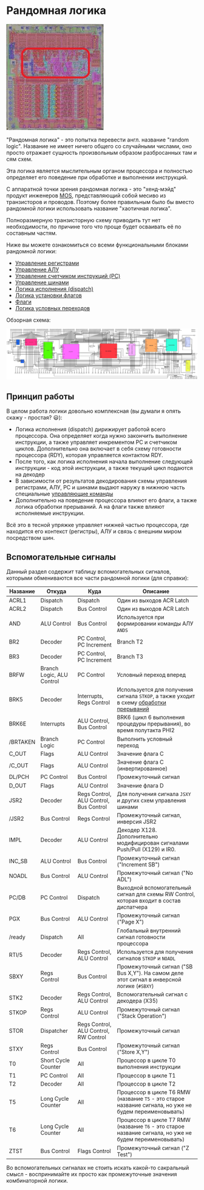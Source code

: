 # Рандомная логика

![6502_locator_random](/BreakingNESWiki/imgstore/6502/6502_locator_random.jpg)

"Рандомная логика" - это попытка перевести англ. название "random logic". Название не имеет ничего общего со случайными числами, оно просто отражает сущность произвольным образом разбросанных там и сям схем.

Эта логика является мыслительным органом процессора и полностью определяет его поведение при обработке и выполнении инструкций.

С аппаратной точки зрения рандомная логика - это "хенд-мэйд" продукт инженеров [MOS](../MOS.md), представляющий собой месиво из транзисторов и проводов. Поэтому более правильным было бы вместо рандомной логики использовать название "хаотичная логика".

Полноразмерную транзисторную схему приводить тут нет необходимости, по причине того что проще будет осваивать её по составным частям.

Ниже вы можете ознакомиться со всеми функциональными блоками рандомной логики:
- [Управление регистрами](regs_control.md)
- [Управление АЛУ](alu_control.md)
- [Управление счетчиком инструкций (PC)](pc_control.md)
- [Управление шинами](bus_control.md)
- [Логика исполнения (dispatch)](dispatch.md)
- [Логика установки флагов](flags_control.md)
- [Флаги](flags.md)
- [Логика условных переходов](branch_logic.md)

Обзорная схема:

![random_logic_logisim](/BreakingNESWiki/imgstore/random_logic_logisim.jpg)

## Принцип работы

В целом работа логики довольно комплексная (вы думали я опять скажу - простая? :smiley:):
- Логика исполнения (dispatch) дирижирует работой всего процессора. Она определяет когда нужно закончить выполнение инструкции, а также управляет инкрементом PC и счетчиком циклов. Дополнительно она включает в себя схему готовности процессора (RDY), которая управляется контактом RDY.
- После того, как логика исполнения начала выполнение следующей инструкции - код этой инструкции, а также текущий цикл подаются на декодер
- В зависимости от результатов декодирования схемы управления регистрами, АЛУ, PC и шинами выдают наружу в нижнюю часть специальные [управляющие команды](context_control.md)
- Дополнительно на поведение процессора влияют его флаги, а также логика обработки прерываний. А на флаги также влияют исполняемые инструкции.

Всё это в тесной упряжке управляет нижней частью процессора, где находится его контекст (регистры), АЛУ и связь с внешним миром посредством шин.

## Вспомогательные сигналы

Данный раздел содержит таблицу вспомогательных сигналов, которыми обмениваются все части рандомной логики (для справки):

|Название|Откуда|Куда|Описание|
|---|---|---|---|
|ACRL1|Dispatch|Dispatch|Один из выходов ACR Latch|
|ACRL2|Dispatch|Bus Control|Один из выходов ACR Latch|
|AND|ALU Control|Bus Control|Используется при формировании команды АЛУ `ANDS`|
|BR2|Decoder|PC Control, PC Increment|Branch T2|
|BR3|Decoder|PC Control, PC Increment|Branch T3|
|BRFW|Branch Logic, ALU Control|PC Control|Условный переход вперед|
|BRK5|Decoder|Interrupts, Regs Control|Используется для получения сигнала `STKOP`, а также уходит в схему [обработки прерываний](interrupts.md)|
|BRK6E|Interrupts|ALU Control, Bus Control|BRK6 (цикл 6 выполнения процедуры прерывания), во время полутакта PHI2|
|/BRTAKEN|Branch Logic|PC Control|Выполнить условный переход|
|C_OUT|Flags|ALU Control|Значение флага C|
|/C_OUT|Flags|ALU Control|Значение флага C (инвертированное)|
|DL/PCH|PC Control|Bus Control|Промежуточный сигнал|
|D_OUT|Flags|ALU Control|Значение флага D|
|JSR2|Decoder|Regs Control, ALU Control, Bus Control|Для получения сигнала `JSXY` и других схем управления шинами|
|/JSR2|Bus Control|Regs Control|Промежуточный сигнал, инверсия JSR2|
|IMPL|Decoder|ALU Control|Декодер X128. Дополнительно модифицирован сигналами Push/Pull (X129) и IR0.|
|INC_SB|ALU Control|Bus Control|Промежуточный сигнал ("Increment SB")|
|NOADL|Bus Control|ALU Control|Промежуточный сигнал ("No ADL")|
|PC/DB|PC Control|Dispatch|Выходной вспомогательный сигнал для схемы RW Control, которая входит в состав диспатчера|
|PGX|Bus Control|ALU Control|Промежуточный сигнал ("Page X")|
|/ready|Dispatch|All|Глобальный внутренний сигнал готовности процессора|
|RTI/5|Decoder|Regs Control, ALU Control|Используется для получения сигналов `STKOP` и `NOADL`|
|SBXY|Regs Control|Bus Control|Промежуточный сигнал ("SB Bus X,Y"). На самом деле этот сигнал в инверсной логике (`#SBXY`)|
|STK2|Decoder|Regs Control, ALU Control|Вспомогательный сигнал с декодера (X35)|
|STKOP|Regs Control|ALU Control|Промежуточный сигнал ("Stack Operation")|
|STOR|Dispatcher|Regs Control, ALU Control, RW Control|Промежуточный сигнал|
|STXY|Regs Control|Bus Control|Промежуточный сигнал ("Store X,Y")|
|T0|Short Cycle Counter|All|Процессор в цикле T0 выполнения инструкции|
|T1|PC Control|All|Процессор в цикле T1|
|T2|Decoder|All|Процессор в цикле T2|
|T5|Long Cycle Counter|All|Процессор в цикле T6 RMW (название `T5` - это старое название сигнала, но уже не будем переименовывать)|
|T6|Long Cycle Counter|All|Процессор в цикле T7 RMW (название `T6` - это старое название сигнала, но уже не будем переименовывать)|
|ZTST|Bus Control|Flags Control|Промежуточный сигнал ("Z Test")|

Во вспомогательных сигналах не стоить искать какой-то сакральный смысл - воcпринимайте их просто как промежуточные значения комбинаторной логики.

